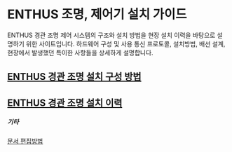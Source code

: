 # ENTHUS 조명, 제어기 설치 가이드
ENTHUS 경관 조명 제어 시스템의 구조와 설치 방법을 현장 설치 이력을 바탕으로 설명하기 위한 사이트입니다.
하드웨어 구성 및 사용 통신 프로토콜, 설치방법, 배선 설계, 현장에서 발생했던 특이한 사항들을 상세하게 설명합니다.

## [ENTHUS 경관 조명 설치 구성 방법](MODELS/README.md)

## [ENTHUS 경관 조명 설치 이력](ARCHIVE/README.md)

##### 기타
[문서 편집방법](https://github.com/enthusapp/pcbInfo/blob/master/edit.md)
